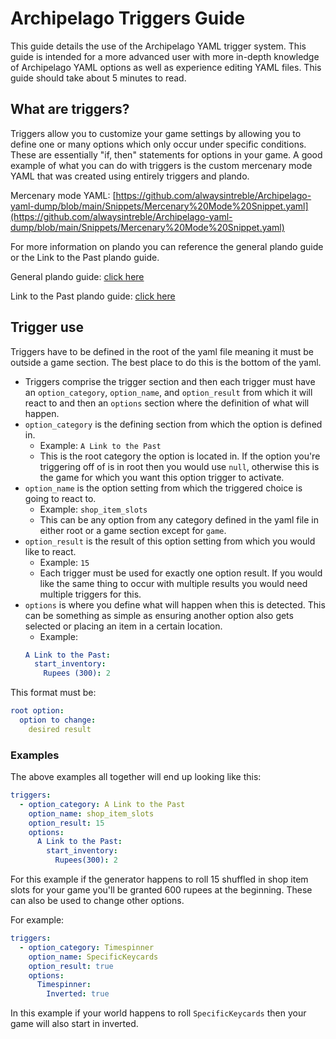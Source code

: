 # Archipelago Triggers Guide
This guide details the use of the Archipelago YAML trigger system. This guide is intended for a more advanced user with more in-depth knowledge of Archipelago YAML options as well as experience editing YAML files. This guide should take about 5 minutes to read.

## What are triggers?
Triggers allow you to customize your game settings by allowing you to define one or many options which only occur under specific conditions. These are essentially "if, then" statements for options in your game. 
A good example of what you can do with triggers is the custom mercenary mode YAML that was created using entirely triggers and plando. 

Mercenary mode YAML: [https://github.com/alwaysintreble/Archipelago-yaml-dump/blob/main/Snippets/Mercenary%20Mode%20Snippet.yaml](https://github.com/alwaysintreble/Archipelago-yaml-dump/blob/main/Snippets/Mercenary%20Mode%20Snippet.yaml) 

For more information on plando you can reference the general plando guide or the Link to the Past plando guide. 

General plando guide: [click here](/tutorial/archipelago/plando/en)

Link to the Past plando guide: [click here](/tutorial/zelda3/plando/en)

## Trigger use
Triggers have to be defined in the root of the yaml file meaning it must be outside a game section. 
The best place to do this is the bottom of the yaml.
- Triggers comprise the trigger section and then each trigger must have an `option_category`, `option_name`, and `option_result` from which it will react to and then an `options` section where the definition of what will happen.
- `option_category` is the defining section from which the option is defined in.
    - Example: `A Link to the Past`
    - This is the root category the option is located in. If the option you're triggering off of is in root then you 
would use `null`, otherwise this is the game for which you want this option trigger to activate.
- `option_name` is the option setting from which the triggered choice is going to react to.
    - Example: `shop_item_slots` 
    - This can be any option from any category defined in the yaml file in either root or a game section except for `game`.
- `option_result` is the result of this option setting from which you would like to react.
    - Example: `15`
    - Each trigger must be used for exactly one option result. If you would like the same thing to occur with multiple results you would need multiple triggers for this.
- `options` is where you define what will happen when this is detected. This can be something as simple as ensuring another option also gets selected or placing an item in a certain location. 
    - Example: 
  ```yaml
  A Link to the Past:
    start_inventory: 
      Rupees (300): 2
  ```
This format must be:

  ```yaml
  root option:
    option to change:
      desired result
  ```

### Examples
The above examples all together will end up looking like this:
  ```yaml
  triggers:
    - option_category: A Link to the Past
      option_name: shop_item_slots
      option_result: 15
      options:
        A Link to the Past:
          start_inventory:
            Rupees(300): 2
  ```

For this example if the generator happens to roll 15 shuffled in shop item slots for your game you'll be granted 600 rupees at the beginning. These can also be used to change other options.

For example:
  ```yaml
  triggers:
    - option_category: Timespinner
      option_name: SpecificKeycards
      option_result: true
      options:
        Timespinner:
          Inverted: true
  ```
In this example if your world happens to roll `SpecificKeycards` then your game will also start in inverted.